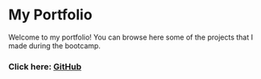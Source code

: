 # My Portfolio

Welcome to my portfolio! You can browse here some of the projects that I made during the bootcamp.

### Click here: [GitHub](https://alejuarez.github.io/MyAwesomeProject/)
